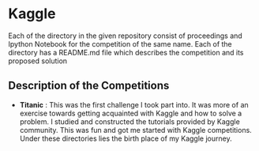 # Kaggle
Each of the directory in the given repository consist of proceedings and Ipython Notebook for the competition of the same name. Each of the directory has a README.md file which describes the competition and its proposed solution

## Description of the Competitions

* **Titanic** : This was the first challenge I took part into. It was more of an exercise towards getting acquainted with Kaggle and how to solve a problem. I studied and constructed the tutorials provided by Kaggle community. This was fun and got me started with Kaggle competitions. Under these directories lies the birth place of my Kaggle journey.

